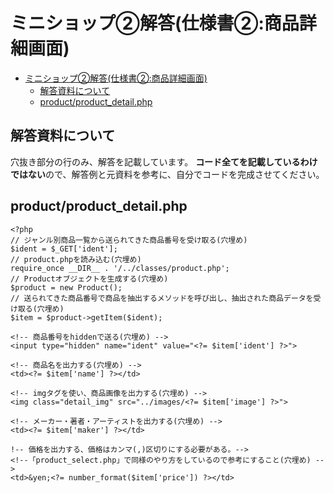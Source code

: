 ﻿# ミニショップ②解答(仕様書②:商品詳細画面)

- [ミニショップ②解答(仕様書②:商品詳細画面)](#ミニショップ解答仕様書商品詳細画面)
  - [解答資料について](#解答資料について)
  - [product/product\_detail.php](#productproduct_detailphp)

## 解答資料について

穴抜き部分の行のみ、解答を記載しています。
**コード全てを記載しているわけではない**ので、解答例と元資料を参考に、自分でコードを完成させてください。

## product/product_detail.php

```text
<?php
// ジャンル別商品一覧から送られてきた商品番号を受け取る(穴埋め)
$ident = $_GET['ident'];
// product.phpを読み込む(穴埋め)
require_once __DIR__ . '/../classes/product.php';
// Productオブジェクトを生成する(穴埋め)
$product = new Product();
// 送られてきた商品番号で商品を抽出するメソッドを呼び出し、抽出された商品データを受け取る(穴埋め)
$item = $product->getItem($ident);

<!-- 商品番号をhiddenで送る(穴埋め) -->
<input type="hidden" name="ident" value="<?= $item['ident'] ?>">

<!-- 商品名を出力する(穴埋め) -->
<td><?= $item['name'] ?></td>

<!-- imgタグを使い、商品画像を出力する(穴埋め) -->
<img class="detail_img" src="../images/<?= $item['image'] ?>">

<!-- メーカー・著者・アーティストを出力する(穴埋め) -->
<td><?= $item['maker'] ?></td>

!-- 価格を出力する、価格はカンマ(,)区切りにする必要がある。-->
<!--「product_select.php」で同様のやり方をしているので参考にすること(穴埋め) -->
<td>&yen;<?= number_format($item['price']) ?></td>
```
